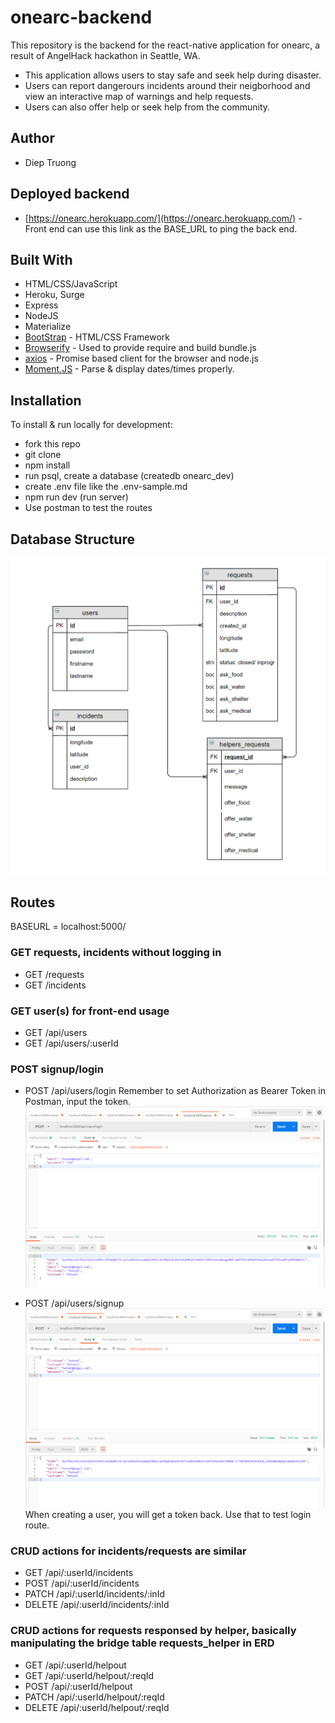 # onearc-backend

This repository is the backend for the react-native application for onearc, a result of AngelHack hackathon in Seattle, WA.

- This application allows users to stay safe and seek help during disaster.
- Users can report dangerours incidents around their neigborhood and view an interactive map of warnings and help requests.
- Users can also offer help or seek help from the community.

## Author

- Diep Truong

## Deployed backend 
- [https://onearc.herokuapp.com/](https://onearc.herokuapp.com/) - Front end can use this link as the BASE_URL to ping the back end. 

## Built With

- HTML/CSS/JavaScript
- Heroku, Surge
- Express
- NodeJS
- Materialize
- [BootStrap](http://www.getbootstrap.com/) - HTML/CSS Framework
- [Browserify](https://http://browserify.org/) - Used to provide require and build bundle.js
- [axios](https://www.npmjs.com/package/axios) - Promise based client for the browser and node.js
- [Moment.JS](https://momentjs.com/timezone/) - Parse & display dates/times properly.

## Installation

To install & run locally for development:

- fork this repo
- git clone
- npm install
- run psql, create a database (createdb onearc_dev)
- create .env file like the .env-sample.md
- npm run dev (run server)
- Use postman to test the routes

## Database Structure

![](./images/ERD.PNG)

## Routes

BASEURL = localhost:5000/

### GET requests, incidents without logging in 
* GET /requests
* GET /incidents

### GET user(s) for front-end usage
* GET /api/users
* GET /api/users/:userId

### POST signup/login
* POST /api/users/login
Remember to set Authorization as Bearer Token in Postman, input the token.
![](./images/login.PNG)

* POST /api/users/signup
![](./images/post_user.PNG)
When creating a user, you will get a token back. Use that to test login route.

### CRUD actions for incidents/requests are similar

* GET /api/:userId/incidents
* POST /api/:userId/incidents
* PATCH /api/:userId/incidents/:inId
* DELETE /api/:userId/incidents/:inId

### CRUD actions for requests responsed by helper, basically manipulating the bridge table requests_helper in ERD

* GET /api/:userId/helpout
* GET /api/:userId/helpout/:reqId
* POST /api/:userId/helpout
* PATCH /api/:userId/helpout/:reqId
* DELETE /api/:userId/helpout/:reqId
